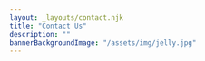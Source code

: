 ```yaml
---
layout: _layouts/contact.njk
title: "Contact Us"
description: ""
bannerBackgroundImage: "/assets/img/jelly.jpg"
---
```

